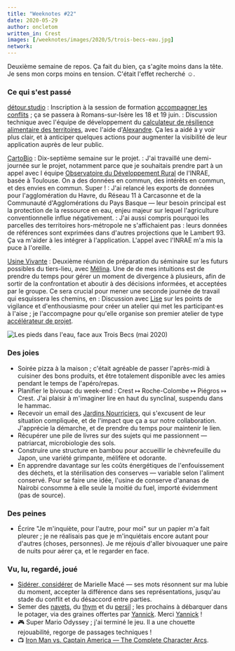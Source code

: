 ```yaml
---
title: "Weeknotes #22"
date: 2020-05-29
author: oncletom
written_in: Crest
images: [/weeknotes/images/2020/5/trois-becs-eau.jpg]
network:
---
```


Deuxième semaine de repos. Ça fait du bien, ça s'agite moins dans la tête. Je sens mon corps moins en tension. C'était l'effet recherché ☺️.

<!--more-->

### Ce qui s'est passé

[détour.studio]
: Inscription à la session de formation [accompagner les conflits](http://www.nousistan.org/2019/09/20/accompagner-les-conflits/) ; ça se passera à Romans-sur-Isère les 18 et 19 juin.
: Discussion technique avec l'équipe de développement du [calculateur de résilience alimentaire des territoires](https://app.resiliencealimentaire.org/crater-ui/www/), avec l'aide d'[Alexandre]. Ça les a aidé à y voir plus clair, et à anticiper quelques actions pour augmenter la visibilité de leur application auprès de leur public.


[CartoBio]
: Dix-septième semaine sur le projet.
: J'ai travaillé une demi-journée sur le projet, notamment parce que je souhaitais prendre part à un appel avec l équipe [Observatoire du Développement Rural](https://odr.inra.fr/) de l'INRAE, basée à Toulouse. On a des données en commun, des intérêts en commun, et des envies en commun. Super !
: J'ai relancé les exports de données pour l'agglomération du Havre, du Réseau 11 à Carcasonne et de la Communauté d'Agglomérations du Pays Basque — leur besoin principal est la protection de la ressource en eau, enjeu majeur sur lequel l'agriculture conventionnelle influe négativement.
: J'ai aussi compris pourquoi les parcelles des territoires hors-métropole ne s'affichaient pas : leurs données de références sont exprimées dans d'autres projections que le Lambert 93. Ça va m'aider à les intégrer à l'application. L'appel avec l'INRAE m'a mis la puce à l'oreille.


[Usine Vivante]
: Deuxième réunion de préparation du séminaire sur les futurs possibles du tiers-lieu, avec [Mélina]. Une de de mes intuitions est de prendre du temps pour gérer un moment de divergence à plusieurs, afin de sortir de la confrontation et aboutir à des décisions informées, et acceptées par le groupe. Ce sera crucial pour mener une seconde journée de travail qui esquissera les chemins, en
: Discussion avec [Lise](https://atelierdutamier.fr/) sur les points de vigilance et d'enthousiasme pour créer un atelier qui met les participant·es à l'aise ; je l'accompagne pour qu'elle organise son premier atelier de type [accélérateur de projet](https://www.metacartes.cc/faire-ensemble/recettes/accelerateur-de-projet/).

![](/weeknotes/images/2020/5/trois-becs-eau.jpg "Les pieds dans l'eau, face aux Trois Becs (mai 2020)")


### Des joies

- Soirée pizza à la maison ; c'était agréable de passer l'après-midi à cuisiner des bons produits, et être totalement disponible avec les amies pendant le temps de l'apéro/repas.
- Planifier le bivouac du week-end : Crest ↦ Roche-Colombe ↦ Piégros ↦ Crest. J'ai plaisir à m'imaginer lire en haut du synclinal, suspendu dans le hammac.
- Recevoir un email des [Jardins Nourriciers], qui s'excusent de leur situation compliquée, et de l'impact que ça a sur notre collaboration. J'apprécie la démarche, et de prendre du temps pour maintenir le lien.
- Récupérer une pile de livres sur des sujets qui me passionnent — patriarcat, microbiologie des sols.
- Construire une structure en bambou pour accueillir le chèvrefeuille du Japon, une variété grimpante, mélifère et odorante.
- En apprendre davantage sur les coûts énergétiques de l'enfouissement des déchets, et la stérilisation des conserves — variable selon l'aliment conservé. Pour se faire une idée, l'usine de conserve d'ananas de Nairobi consomme à elle seule la moitié du fuel, importé évidemment (pas de source).


### Des peines

- Écrire "Je m'inquiète, pour l'autre, pour moi" sur un papier m'a fait pleurer ; je ne réalisais pas que je m'inquiétais encore autant pour d'autres (choses, personnes). Je me réjouis d'aller bivouaquer une paire de nuits pour aérer ça, et le regarder en face.


### Vu, lu, regardé, joué

- [Sidérer, considérer](https://editions-verdier.fr/livre/siderer-considerer/) de Marielle Macé — ses mots résonnent sur ma lubie du moment, accepter la différence dans ses représentations, jusqu'au stade du conflit et du désaccord entre parties.
- Semer des [navets](https://www.rustica.fr/legumes-et-potager/semer-navet,1484.html), du [thym](https://www.rustica.fr/legumes-et-potager/semer-thym,5787.html) et du [persil](https://www.rustica.fr/legumes-et-potager/semer-persil,5932.html) ; les prochains à débarquer dans le potager, via des graines offertes par [Yannick]. Merci [Yannick] !
- 🎮 Super Mario Odyssey ; j'ai terminé le jeu. Il a une chouette rejouabilité, regorge de passages techniques !
- 📺 [Iron Man vs. Captain America — The Complete Character Arcs](https://www.youtube.com/watch?v=3p_H2FxuOWs).

[détour.studio]: /
[Stylo]: https://github.com/EcrituresNumeriques/stylo
[Jardins Nourriciers]: https://www.lesjardinsnourriciers.com/
[CartoBio]: https://cartobio.org/
[Usine Vivante]: https://www.usinevivante.org
[Apprendre à développer une cartographie web]: https://github.com/sofiaboulaarab/carto_recherche
[Revue Hybrid]: https://www.puv-editions.fr/collections/hybrid.html
[paged.js]: https://www.pagedjs.org/

[Sofia]: https://twitter.com/sofiaboulaarab
[Yannick]: https://elsif.fr/
[Mélina]: http://melinacoaching.com/
[Anne-Sophie]: https://hello-bokeh.fr
[Guillaume]: https://www.yuzutech.fr/
[Claire]: https://www.lassembleuse.fr/
[Antoine]: https://www.quaternum.net/
[Alexandre]: https://apollonet.fr/
